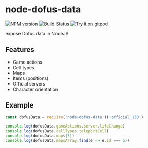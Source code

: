 
# node-dofus-data

[![NPM version](https://img.shields.io/npm/v/node-dofus-data.svg)](http://npmjs.com/package/node-dofus-data)
[![Build Status](https://img.shields.io/circleci/project/louis030195/node-dofus-data/master.svg)](https://circleci.com/gh/louis030195/node-dofus-data)
[![Try it on gitpod](https://img.shields.io/badge/try-on%20gitpod-brightgreen.svg)](https://gitpod.io/#https://github.com/louis030195/node-dofus-data)

expose Dofus data in NodeJS

## Features

- Game actions
- Cell types
- Maps
- Items (positions)
- Official servers
- Character orientation

## Example

```js
const dofusData = require('node-dofus-data')('official_130')

console.log(dofusData.gameActions.server.lifeChange)
console.log(dofusData.cellTypes.teleportCell)
console.log(dofusData.maps[5])
console.log(dofusData.mapsArray.find(e => e.id === 5))
```
